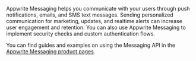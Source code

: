 Appwrite Messaging helps you communicate with your users through push notifications, emails, and SMS text messages.
Sending personalized communication for marketing, updates, and realtime alerts can increase user engagement and retention.
You can also use Appwrite Messaging to implement security checks and custom authentication flows.

You can find guides and examples on using the Messaging API in the [Appwrite Messaging product pages](/docs/products/messaging).